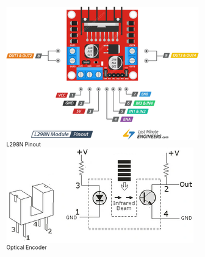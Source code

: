 ![L298N Pinout](./img/L298N-Motor-Driver-Module-Pinout.png)
L298N Pinout
![Optical Encoder](./img/photo-interrupter.jpg)
Optical Encoder